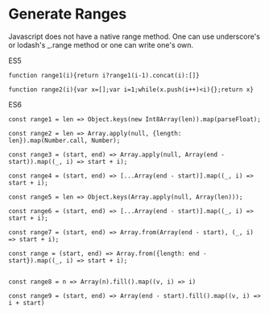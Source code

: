 # Generate Ranges

Javascript does not have a native range method. One can use underscore's or lodash's _.range method or one can write one's own. 

ES5

```
function range1(i){return i?range1(i-1).concat(i):[]}

function range2(i){var x=[];var i=1;while(x.push(i++)<i){};return x}
```

ES6

```
const range1 = len => Object.keys(new Int8Array(len)).map(parseFloat);

const range2 = len => Array.apply(null, {length: len}).map(Number.call, Number);

const range3 = (start, end) => Array.apply(null, Array(end - start)).map((_, i) => start + i);

const range4 = (start, end) => [...Array(end - start)].map((_, i) => start + i);

const range5 = len => Object.keys(Array.apply(null, Array(len)));

const range6 = (start, end) => [...Array(end - start)].map((_, i) => start + i);

const range7 = (start, end) => Array.from(Array(end - start), (_, i) => start + i);

const range = (start, end) => Array.from({length: end - start}).map((_, i) => start + i);


const range8 = n => Array(n).fill().map((v, i) => i)

const range9 = (start, end) => Array(end - start).fill().map((v, i) => i + start)
```